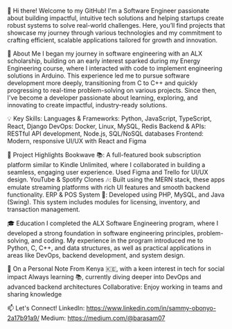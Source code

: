 👋 Hi there!
Welcome to my GitHub! I'm a Software Engineer passionate about building impactful, intuitive tech solutions and helping startups create robust systems to solve real-world challenges. Here, you’ll find projects that showcase my journey through various technologies and my commitment to crafting efficient, scalable applications tailored for growth and innovation.

🚀 About Me
I began my journey in software engineering with an ALX scholarship, building on an early interest sparked during my Energy Engineering course, where I interacted with code to implement engineering solutions in Arduino. This experience led me to pursue software development more deeply, transitioning from C to C++ and quickly progressing to real-time problem-solving on various projects. Since then, I've become a developer passionate about learning, exploring, and innovating to create impactful, industry-ready solutions.

💡 Key Skills:
Languages & Frameworks: Python, JavaScript, TypeScript, React, Django
DevOps: Docker, Linux, MySQL, Redis
Backend & APIs: RESTful API development, Node.js, SQL/NoSQL databases
Frontend: Modern, responsive UI/UX with React and Figma

💼 Project Highlights
Bookwave 📚: A full-featured book subscription platform similar to Kindle Unlimited, where I collaborated in building a seamless, engaging user experience. Used Figma and Trello for UI/UX design.
YouTube & Spotify Clones 🎶: Built using the MERN stack, these apps emulate streaming platforms with rich UI features and smooth backend functionality.
ERP & POS System 🧾: Developed using PHP, MySQL, and Java (Swing). This system includes modules for licensing, inventory, and transaction management.

🎓 Education
I completed the ALX Software Engineering program, where I developed a strong foundation in software engineering principles, problem-solving, and coding. My experience in the program introduced me to Python, C, C++, and data structures, as well as practical applications in areas like DevOps, backend development, and system design.

🌱 On a Personal Note
From Kenya 🇰🇪, with a keen interest in tech for social impact
Always learning 📚, currently diving deeper into DevOps and advanced backend architectures
Collaborative: Enjoy working in teams and sharing knowledge

📫 Let's Connect!
LinkedIn: https://www.linkedin.com/in/sammy-obonyo-2a17b91a9/
Medium: https://medium.com/@barasam07
